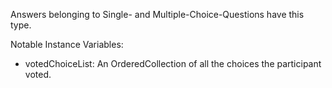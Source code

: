 Answers belonging to Single- and Multiple-Choice-Questions have this type.

Notable Instance Variables:
- votedChoiceList: An OrderedCollection of all the choices the participant voted.